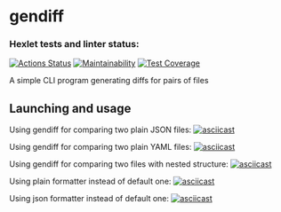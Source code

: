 # gendiff

### Hexlet tests and linter status:
[![Actions Status](https://github.com/farakos/python-project-50/workflows/hexlet-check/badge.svg)](https://github.com/farakos/python-project-50/actions)
[![Maintainability](https://api.codeclimate.com/v1/badges/95c653a282d382704a10/maintainability)](https://codeclimate.com/github/farakos/python-project-50/maintainability)
[![Test Coverage](https://api.codeclimate.com/v1/badges/95c653a282d382704a10/test_coverage)](https://codeclimate.com/github/farakos/python-project-50/test_coverage)

A simple CLI program generating diffs for pairs of files

## Launching and usage
Using gendiff for comparing two plain JSON files:
[![asciicast](https://asciinema.org/a/J2l1FamYS1tUNTQ3PlS22s6mK.svg)](https://asciinema.org/a/J2l1FamYS1tUNTQ3PlS22s6mK)

Using gendiff for comparing two plain YAML files:
[![asciicast](https://asciinema.org/a/23yQA3jetwxzYdASGljDp9V7r.svg)](https://asciinema.org/a/23yQA3jetwxzYdASGljDp9V7r)

Using gendiff for comparing two files with nested structure:
[![asciicast](https://asciinema.org/a/8f1GOw4SAOYMO4xIH8v5FX0y7.svg)](https://asciinema.org/a/8f1GOw4SAOYMO4xIH8v5FX0y7)

Using plain formatter instead of default one:
[![asciicast](https://asciinema.org/a/l50hcNnWNb20jJJNw7dGVYGKY.svg)](https://asciinema.org/a/l50hcNnWNb20jJJNw7dGVYGKY)

Using json formatter instead of default one:
[![asciicast](https://asciinema.org/a/BnH3BOdqUxlgEQOsigKXf0NzH.svg)](https://asciinema.org/a/BnH3BOdqUxlgEQOsigKXf0NzH)
